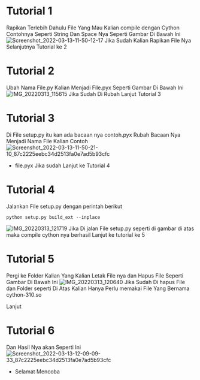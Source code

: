 # Tutorial 1
Rapikan Terlebih Dahulu File Yang Mau Kalian compile dengan Cython
Contohnya Seperti String Dan Space Nya Seperti Gambar Di Bawah Ini
![Screenshot_2022-03-13-11-50-12-17](https://user-images.githubusercontent.com/101085369/158045660-e122429f-a134-4708-81b6-dc17e7ad9f0b.png)
Jika Sudah Kalian Rapikan File Nya Selanjutnya Tutorial ke 2

# Tutorial 2
Ubah Nama File.py Kalian Menjadi File.pyx Seperti Gambar Di Bawah Ini
![IMG_20220313_115615](https://user-images.githubusercontent.com/101085369/158045703-381e065f-05b6-41e5-816d-e04d71337e89.jpg)
Jika Sudah Di Rubah Lanjut Tutorial 3

# Tutorial 3
Di File setup.py itu kan ada bacaan nya contoh.pyx
Rubah Bacaan Nya Menjadi Nama File Kalian Contoh
![Screenshot_2022-03-13-11-50-21-10_87c2225eebc34d2513fa0e7ad5b93cfc](https://user-images.githubusercontent.com/101085369/158045784-e6dcc838-d01c-4d27-971c-6cfca993b6fa.png)

- file.pyx
Jika sudah Lanjut ke Tutorial 4

# Tutorial 4
Jalankan File setup.py dengan perintah berikut
```
python setup.py build_ext --inplace
```
![IMG_20220313_121719](https://user-images.githubusercontent.com/101085369/158046222-76265b3c-7f82-4ec9-8bd9-dd73bc606ce2.jpg)
Jika Di jalan File setup.py seperti di gambar di atas maka compile cython nya berhasil
Lanjut ke tutorial ke 5

# Tutorial 5
Pergi ke Folder Kalian Yang Kalian Letak File nya dan Hapus File Seperti Gambar Di Bawah Ini
![IMG_20220313_120640](https://user-images.githubusercontent.com/101085369/158045958-664d5d1a-4537-4026-b761-02f6d88ebdac.jpg)
Jika Sudah Di hapus File dan Folder seperti Di Atas
Kalian Hanya Perlu memakai File Yang Bernama cython-310.so

Lanjut

# Tutorial 6
Dan Hasil Nya akan Seperti Ini
![Screenshot_2022-03-13-12-09-09-33_87c2225eebc34d2513fa0e7ad5b93cfc](https://user-images.githubusercontent.com/101085369/158046009-8a856391-5c0c-45d0-b32b-03fe518c3acb.png)

- Selamat Mencoba
